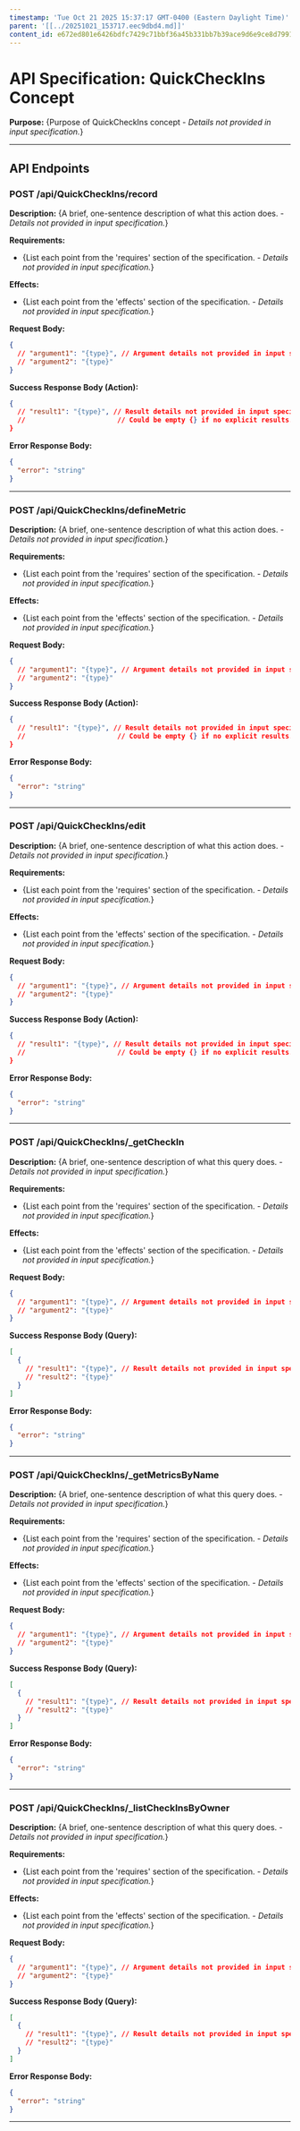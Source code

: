 ```yaml
---
timestamp: 'Tue Oct 21 2025 15:37:17 GMT-0400 (Eastern Daylight Time)'
parent: '[[../20251021_153717.eec9dbd4.md]]'
content_id: e672ed801e6426bdfc7429c71bbf36a45b331bb7b39ace9d6e9ce8d79916637f
---
```


# API Specification: QuickCheckIns Concept

**Purpose:** {Purpose of QuickCheckIns concept - *Details not provided in input specification.*}

***

## API Endpoints

### POST /api/QuickCheckIns/record

**Description:** {A brief, one-sentence description of what this action does. - *Details not provided in input specification.*}

**Requirements:**

* {List each point from the 'requires' section of the specification. - *Details not provided in input specification.*}

**Effects:**

* {List each point from the 'effects' section of the specification. - *Details not provided in input specification.*}

**Request Body:**

```json
{
  // "argument1": "{type}", // Argument details not provided in input specification
  // "argument2": "{type}"
}
```

**Success Response Body (Action):**

```json
{
  // "result1": "{type}", // Result details not provided in input specification.
  //                       // Could be empty {} if no explicit results.
}
```

**Error Response Body:**

```json
{
  "error": "string"
}
```

***

### POST /api/QuickCheckIns/defineMetric

**Description:** {A brief, one-sentence description of what this action does. - *Details not provided in input specification.*}

**Requirements:**

* {List each point from the 'requires' section of the specification. - *Details not provided in input specification.*}

**Effects:**

* {List each point from the 'effects' section of the specification. - *Details not provided in input specification.*}

**Request Body:**

```json
{
  // "argument1": "{type}", // Argument details not provided in input specification
  // "argument2": "{type}"
}
```

**Success Response Body (Action):**

```json
{
  // "result1": "{type}", // Result details not provided in input specification.
  //                       // Could be empty {} if no explicit results.
}
```

**Error Response Body:**

```json
{
  "error": "string"
}
```

***

### POST /api/QuickCheckIns/edit

**Description:** {A brief, one-sentence description of what this action does. - *Details not provided in input specification.*}

**Requirements:**

* {List each point from the 'requires' section of the specification. - *Details not provided in input specification.*}

**Effects:**

* {List each point from the 'effects' section of the specification. - *Details not provided in input specification.*}

**Request Body:**

```json
{
  // "argument1": "{type}", // Argument details not provided in input specification
  // "argument2": "{type}"
}
```

**Success Response Body (Action):**

```json
{
  // "result1": "{type}", // Result details not provided in input specification.
  //                       // Could be empty {} if no explicit results.
}
```

**Error Response Body:**

```json
{
  "error": "string"
}
```

***

### POST /api/QuickCheckIns/\_getCheckIn

**Description:** {A brief, one-sentence description of what this query does. - *Details not provided in input specification.*}

**Requirements:**

* {List each point from the 'requires' section of the specification. - *Details not provided in input specification.*}

**Effects:**

* {List each point from the 'effects' section of the specification. - *Details not provided in input specification.*}

**Request Body:**

```json
{
  // "argument1": "{type}", // Argument details not provided in input specification
  // "argument2": "{type}"
}
```

**Success Response Body (Query):**

```json
[
  {
    // "result1": "{type}", // Result details not provided in input specification.
    // "result2": "{type}"
  }
]
```

**Error Response Body:**

```json
{
  "error": "string"
}
```

***

### POST /api/QuickCheckIns/\_getMetricsByName

**Description:** {A brief, one-sentence description of what this query does. - *Details not provided in input specification.*}

**Requirements:**

* {List each point from the 'requires' section of the specification. - *Details not provided in input specification.*}

**Effects:**

* {List each point from the 'effects' section of the specification. - *Details not provided in input specification.*}

**Request Body:**

```json
{
  // "argument1": "{type}", // Argument details not provided in input specification
  // "argument2": "{type}"
}
```

**Success Response Body (Query):**

```json
[
  {
    // "result1": "{type}", // Result details not provided in input specification.
    // "result2": "{type}"
  }
]
```

**Error Response Body:**

```json
{
  "error": "string"
}
```

***

### POST /api/QuickCheckIns/\_listCheckInsByOwner

**Description:** {A brief, one-sentence description of what this query does. - *Details not provided in input specification.*}

**Requirements:**

* {List each point from the 'requires' section of the specification. - *Details not provided in input specification.*}

**Effects:**

* {List each point from the 'effects' section of the specification. - *Details not provided in input specification.*}

**Request Body:**

```json
{
  // "argument1": "{type}", // Argument details not provided in input specification
  // "argument2": "{type}"
}
```

**Success Response Body (Query):**

```json
[
  {
    // "result1": "{type}", // Result details not provided in input specification.
    // "result2": "{type}"
  }
]
```

**Error Response Body:**

```json
{
  "error": "string"
}
```

***
